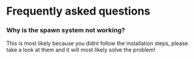 # Frequently asked questions

### Why is the spawn system not working? <a href="#why-is-the-spawn-system-not-working" id="why-is-the-spawn-system-not-working"></a>

This is most likely because you didnt follow the installation steps, please take a look at them and it will most likely solve the problem!

